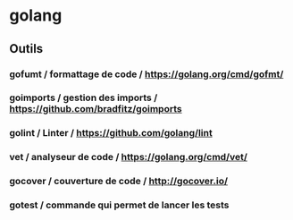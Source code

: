 # golang

## Outils

### gofumt / formattage de code / https://golang.org/cmd/gofmt/
### goimports / gestion des imports / https://github.com/bradfitz/goimports
### golint / Linter / https://github.com/golang/lint
### vet / analyseur de code / https://golang.org/cmd/vet/
### gocover / couverture de code / http://gocover.io/
### gotest / commande qui permet de lancer les tests
